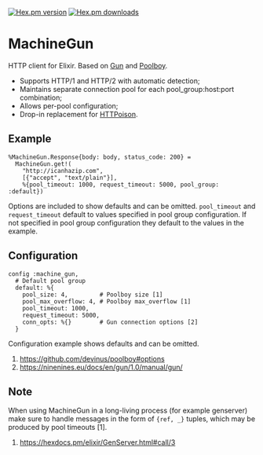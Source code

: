 [![Hex.pm version](https://img.shields.io/hexpm/v/machine_gun.svg)](https://hex.pm/packages/machine_gun)
[![Hex.pm downloads](https://img.shields.io/hexpm/dt/machine_gun.svg)](https://hex.pm/packages/machine_gun)

# MachineGun

HTTP client for Elixir. Based on [Gun](https://github.com/ninenines/gun) and [Poolboy](https://github.com/devinus/poolboy).

* Supports HTTP/1 and HTTP/2 with automatic detection;
* Maintains separate connection pool for each pool_group:host:port combination;
* Allows per-pool configuration;
* Drop-in replacement for [HTTPoison](https://github.com/edgurgel/httpoison).

## Example

```
%MachineGun.Response{body: body, status_code: 200} =
  MachineGun.get!(
    "http://icanhazip.com",
    [{"accept", "text/plain"}],
    %{pool_timeout: 1000, request_timeout: 5000, pool_group: :default})
```

Options are included to show defaults and can be omitted. `pool_timeout` and `request_timeout` default to values specified in pool group configuration. If not specified in pool group configuration they default to the values in the example.

## Configuration

```
config :machine_gun,
  # Default pool group
  default: %{
    pool_size: 4,         # Poolboy size [1]
    pool_max_overflow: 4, # Poolboy max_overflow [1]
    pool_timeout: 1000,
    request_timeout: 5000,
    conn_opts: %{}        # Gun connection options [2]
  }
```

Configuration example shows defaults and can be omitted. 

 1. https://github.com/devinus/poolboy#options
 2. https://ninenines.eu/docs/en/gun/1.0/manual/gun/

## Note

When using MachineGun in a long-living process (for example genserver) make sure to handle messages in the form of `{ref, _}` tuples, which may be produced by pool timeouts [1].

 1. https://hexdocs.pm/elixir/GenServer.html#call/3
